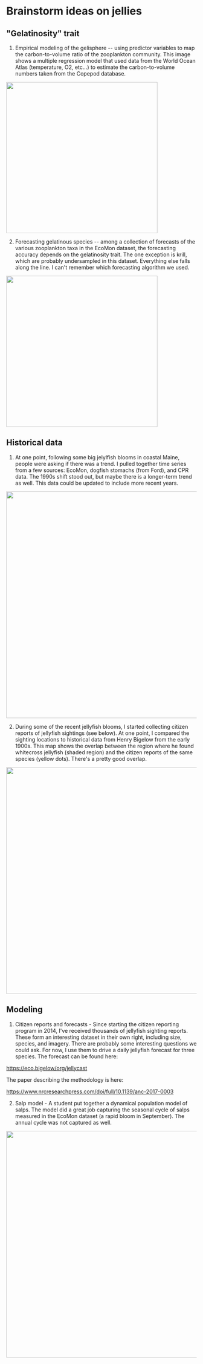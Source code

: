 # Brainstorm ideas on jellies

## "Gelatinosity" trait

1. Empirical modeling of the gelisphere -- using predictor variables to map the carbon-to-volume 
ratio of the zooplankton community. This image shows a multiple regression model that used data from the World Ocean Atlas (temperature, O2, etc...) to estimate the carbon-to-volume numbers taken from the Copepod database.

<img src="https://SeascapeScience.github.io/images/GeliMultiregress04.jpg" width="400">

2. Forecasting gelatinous species -- among a collection of forecasts of the various zooplankton taxa in the EcoMon dataset, the forecasting accuracy depends on the gelatinosity trait. The one exception is krill, which are probably undersampled in this dataset. Everything else falls along the line. I can't remember which forecasting algorithm we used.

<img src="https://SeascapeScience.github.io/images/GelatinosityForecastAccuracy.png" width="400">

## Historical data

1. At one point, following some big jelylfish blooms in coastal Maine, people were asking if there was a trend. I pulled together time series from a few sources: EcoMon, dogfish stomachs (from Ford), and CPR data. The 1990s shift stood out, but maybe there is a longer-term trend as well. This data could be updated to include more recent years.

<img src="https://SeascapeScience.github.io/images/JellyTimeSeriesMaine.png" width="600">

2. During some of the recent jellyfish blooms, I started collecting citizen reports of jellyfish sightings (see below). At one point, I compared the sighting locations to historical data from Henry Bigelow from the early 1900s. This map shows the overlap between the region where he found whitecross jellyfish (shaded region) and the citizen reports of the same species (yellow dots). There's a pretty good overlap.

<img src="https://SeascapeScience.github.io/images/JellyMaps02_Bigelow.jpg" width="600">

## Modeling

1. Citizen reports and forecasts -  Since starting the citizen reporting program in 2014, I've received thousands of jellyfish sighting reports. These form an interesting dataset in their own right, including size, species, and imagery. There are probably some interesting questions we could ask. For now, I use them to drive a daily jellyfish forecast for three species. The forecast can be found here:

  <https://eco.bigelow/org/jellycast>

  The paper describing the methodology is here:

  <https://www.nrcresearchpress.com/doi/full/10.1139/anc-2017-0003>

2. Salp model -  A student put together a dynamical population model of salps. The model did a great job capturing the seasonal cycle of salps measured in the EcoMon dataset (a rapid bloom in September). The annual cycle was not captured as well.

<img src="https://SeascapeScience.github.io/images/SalpModel.png" width="600">

